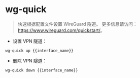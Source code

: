 # wg-quick

> 快速根据配置文件设置 WireGuard 隧道。
> 更多信息请访问：<https://www.wireguard.com/quickstart/>。

- 设置 VPN 隧道：

`wg-quick up {{interface_name}}`

- 删除 VPN 隧道：

`wg-quick down {{interface_name}}`